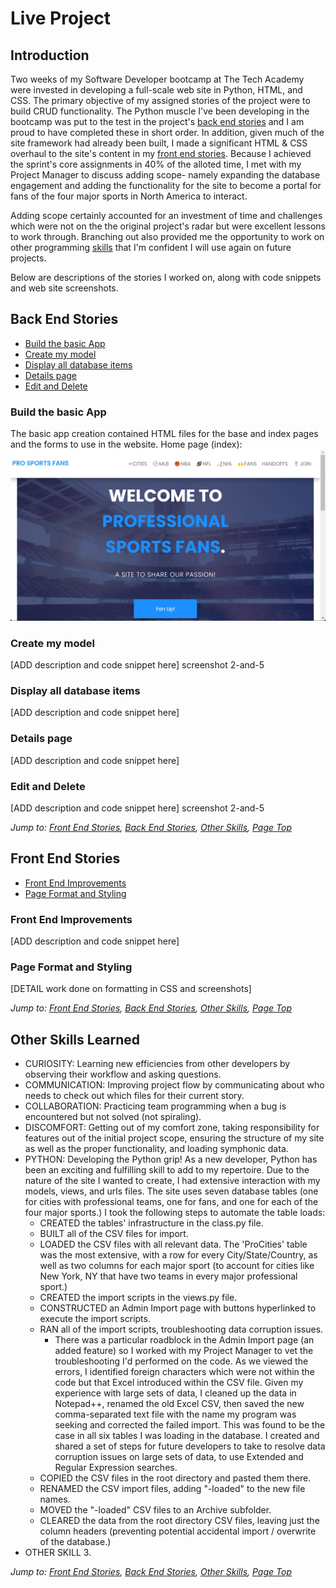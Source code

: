 # Live Project
## Introduction
Two weeks of my Software Developer bootcamp at The Tech Academy were invested in developing a full-scale web site in Python, HTML, and CSS. The primary objective of my assigned stories of the project were to build CRUD functionality. 
The Python muscle I've been developing in the bootcamp was put to the test in the project's [back end stories](#back-end-stories) and I am proud to have completed these in short order. In addition, given much of the site framework had already been built, I made a significant HTML & CSS overhaul to the site's content in my [front end stories](#front-end-stories). Because I achieved the sprint's core assignments in 40% of the alloted time, I met with my Project Manager to discuss adding scope- namely expanding the database engagement and adding the functionality for the site to become a portal for fans of the four major sports in North America to interact.

Adding scope certainly accounted for an investment of time and challenges which were not on the the original project's radar but were excellent lessons to work through. Branching out also provided me the opportunity to work on other programming [skills](#other-skills-learned) that I'm confident I will use again on future projects.

Below are descriptions of the stories I worked on, along with code snippets and web site screenshots.

## Back End Stories
* [Build the basic App](#build-the-basic-app)
* [Create my model](#create-my-model)
* [Display all database items](#display-all-database-items)
* [Details page](#details-page)
* [Edit and Delete](#edit-and-delete)

### Build the basic App
The basic app creation contained HTML files for the base and index pages and the forms to use in the website.
Home page (index):<br>
![Python Live Project: index screenshot.](https://github.com/natebrink8/Code-Summary/blob/main/README-screenshots/index-1.jpg)


### Create my model
[ADD description and code snippet here]
    screenshot 2-and-5

### Display all database items
[ADD description and code snippet here]

### Details page
[ADD description and code snippet here]

### Edit and Delete
[ADD description and code snippet here]
    screenshot 2-and-5


*Jump to: [Front End Stories](#front-end-stories), [Back End Stories](#back-end-stories), [Other Skills](#other-skills-learned), [Page Top](#live-project)*
## Front End Stories
* [Front End Improvements](#front-end-improvements)
* [Page Format and Styling](#page-format-and-styling)

### Front End Improvements
[ADD description and code snippet here]
### Page Format and Styling
[DETAIL work done on formatting in CSS and screenshots]


*Jump to: [Front End Stories](#front-end-stories), [Back End Stories](#back-end-stories), [Other Skills](#other-skills-learned), [Page Top](#live-project)*
## Other Skills Learned
* CURIOSITY: Learning new efficiencies from other developers by observing their workflow and asking questions.
* COMMUNICATION: Improving project flow by communicating about who needs to check out which files for their current story.
* COLLABORATION: Practicing team programming when a bug is encountered but not solved (not spiraling).
* DISCOMFORT: Getting out of my comfort zone, taking responsibility for features out of the initial project scope, ensuring the structure of my site as well as the proper functionality, and loading symphonic data.
* PYTHON: Developing the Python grip! As a new developer, Python has been an exciting and fulfilling skill to add to my repertoire. Due to the nature of the site I wanted to create, I had extensive interaction with my models, views, and urls files. The site uses seven database tables (one for cities with professional teams, one for fans, and one for each of the four major sports.) I took the following steps to automate the table loads:
    * CREATED the tables' infrastructure in the class.py file.
    * BUILT all of the CSV files for import.
    * LOADED the CSV files with all relevant data. The 'ProCities' table was the most extensive, with a row for every City/State/Country, as well as two columns for each major sport (to account for cities like New York, NY that have two teams in every major professional sport.)
    * CREATED the import scripts in the views.py file.
    * CONSTRUCTED an Admin Import page with buttons hyperlinked to execute the import scripts.
    * RAN all of the import scripts, troubleshooting data corruption issues.
        * There was a particular roadblock in the Admin Import page (an added feature) so I worked with my Project Manager to vet the troubleshooting I'd performed on the code. As we viewed the errors, I identified foreign characters which were not within the code but that Excel introduced within the CSV file. Given my experience with large sets of data, I cleaned up the data in Notepad++, renamed the old Excel CSV, then saved the new comma-separated text file with the name my program was seeking and corrected the failed import. This was found to be the case in all six tables I was loading in the database. I created and shared a set of steps for future developers to take to resolve data corruption issues on large sets of data, to use Extended and Regular Expression searches.
    * COPIED the CSV files in the root directory and pasted them there.
    * RENAMED the CSV import files, adding "-loaded" to the new file names.
    * MOVED the "-loaded" CSV files to an Archive subfolder.
    * CLEARED the data from the root directory CSV files, leaving just the column headers (preventing potential accidental import / overwrite of the database.)
* OTHER SKILL 3.
  
*Jump to: [Front End Stories](#front-end-stories), [Back End Stories](#back-end-stories), [Other Skills](#other-skills-learned), [Page Top](#live-project)*
